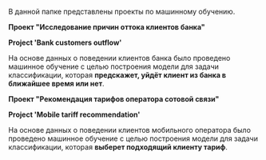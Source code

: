 В данной папке представлены проекты по машинному обучению.

**Проект "Исследование причин оттока клиентов банка"**

**Project 'Bank customers outflow'**

На основе данных о поведении клиентов банка было проведено машинное обучение с целью построения модели для задачи классификации, которая **предскажет, уйдёт клиент из банка в ближайшее время или нет**.

**Проект "Рекомендация тарифов оператора сотовой связи"**

**Project 'Mobile tariff recommendation'**

На основе данных о поведении клиентов мобильного оператора было проведено машинное обучение с целью построения модели для задачи классификации, которая **выберет подходящий клиенту тариф**.
